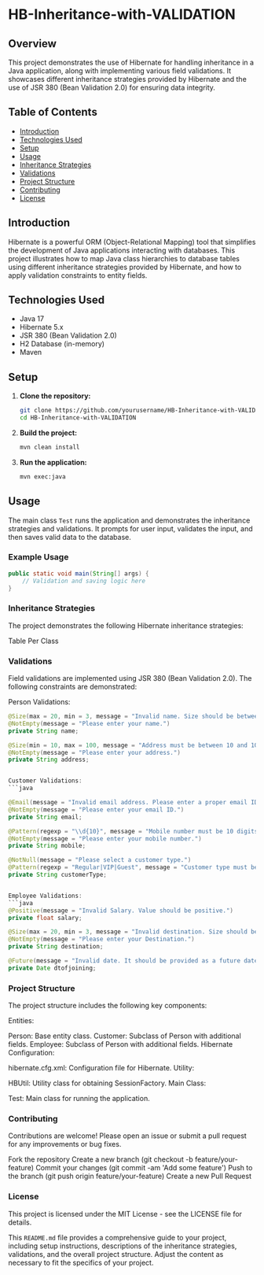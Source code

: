 # HB-Inheritance-with-VALIDATION

## Overview

This project demonstrates the use of Hibernate for handling inheritance in a Java application, along with implementing various field validations. It showcases different inheritance strategies provided by Hibernate and the use of JSR 380 (Bean Validation 2.0) for ensuring data integrity.

## Table of Contents

- [Introduction](#introduction)
- [Technologies Used](#technologies-used)
- [Setup](#setup)
- [Usage](#usage)
- [Inheritance Strategies](#inheritance-strategies)
- [Validations](#validations)
- [Project Structure](#project-structure)
- [Contributing](#contributing)
- [License](#license)

## Introduction

Hibernate is a powerful ORM (Object-Relational Mapping) tool that simplifies the development of Java applications interacting with databases. This project illustrates how to map Java class hierarchies to database tables using different inheritance strategies provided by Hibernate, and how to apply validation constraints to entity fields.

## Technologies Used

- Java 17
- Hibernate 5.x
- JSR 380 (Bean Validation 2.0)
- H2 Database (in-memory)
- Maven

## Setup

1. **Clone the repository:**
    ```sh
    git clone https://github.com/yourusername/HB-Inheritance-with-VALIDATION.git
    cd HB-Inheritance-with-VALIDATION
    ```

2. **Build the project:**
    ```sh
    mvn clean install
    ```

3. **Run the application:**
    ```sh
    mvn exec:java
    ```

## Usage

The main class `Test` runs the application and demonstrates the inheritance strategies and validations. It prompts for user input, validates the input, and then saves valid data to the database.

### Example Usage

```java
public static void main(String[] args) {
    // Validation and saving logic here
}
```
### Inheritance Strategies
The project demonstrates the following Hibernate inheritance strategies:

Table Per Class
### Validations
Field validations are implemented using JSR 380 (Bean Validation 2.0). The following constraints are demonstrated:

Person Validations:
```java
@Size(max = 20, min = 3, message = "Invalid name. Size should be between 3 and 20.")
@NotEmpty(message = "Please enter your name.")
private String name;

@Size(min = 10, max = 100, message = "Address must be between 10 and 100 characters.")
@NotEmpty(message = "Please enter your address.")
private String address;


Customer Validations:
```java

@Email(message = "Invalid email address. Please enter a proper email ID.")
@NotEmpty(message = "Please enter your email ID.")
private String email;

@Pattern(regexp = "\\d{10}", message = "Mobile number must be 10 digits.")
@NotEmpty(message = "Please enter your mobile number.")
private String mobile;

@NotNull(message = "Please select a customer type.")
@Pattern(regexp = "Regular|VIP|Guest", message = "Customer type must be 'Regular', 'VIP', or 'Guest'.")
private String customerType;


Employee Validations:
```java
@Positive(message = "Invalid Salary. Value should be positive.")
private float salary;

@Size(max = 20, min = 3, message = "Invalid destination. Size should be between 3 and 20.")
@NotEmpty(message = "Please enter your Destination.")
private String destination;

@Future(message = "Invalid date. It should be provided as a future date.")
private Date dtofjoining;

```
### Project Structure
The project structure includes the following key components:

Entities:

Person: Base entity class.
Customer: Subclass of Person with additional fields.
Employee: Subclass of Person with additional fields.
Hibernate Configuration:

hibernate.cfg.xml: Configuration file for Hibernate.
Utility:

HBUtil: Utility class for obtaining SessionFactory.
Main Class:

Test: Main class for running the application.


### Contributing
Contributions are welcome! Please open an issue or submit a pull request for any improvements or bug fixes.

Fork the repository
Create a new branch (git checkout -b feature/your-feature)
Commit your changes (git commit -am 'Add some feature')
Push to the branch (git push origin feature/your-feature)
Create a new Pull Request



### License
This project is licensed under the MIT License - see the LICENSE file for details.


This `README.md` file provides a comprehensive guide to your project, including setup instructions, descriptions of the inheritance strategies, validations, and the overall project structure. Adjust the content as necessary to fit the specifics of your project.






